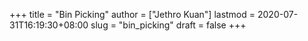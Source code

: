 +++
title = "Bin Picking"
author = ["Jethro Kuan"]
lastmod = 2020-07-31T16:19:30+08:00
slug = "bin_picking"
draft = false
+++
